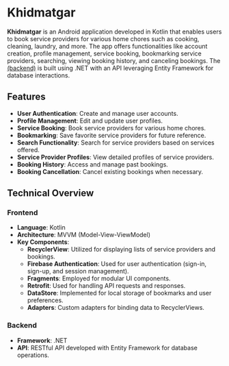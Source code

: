# Khidmatgar

**Khidmatgar** is an Android application developed in Kotlin that enables users to book service providers for various home chores such as cooking, cleaning, laundry, and more. The app offers functionalities like account creation, profile management, service booking, bookmarking service providers, searching, viewing booking history, and canceling bookings. The [(backend)](https://github.com/yeshalkhan/khidmatgar-backend) is built using .NET with an API leveraging Entity Framework for database interactions.

## Features

- **User Authentication**: Create and manage user accounts.
- **Profile Management**: Edit and update user profiles.
- **Service Booking**: Book service providers for various home chores.
- **Bookmarking**: Save favorite service providers for future reference.
- **Search Functionality**: Search for service providers based on services offered.
- **Service Provider Profiles**: View detailed profiles of service providers.
- **Booking History**: Access and manage past bookings.
- **Booking Cancellation**: Cancel existing bookings when necessary.

## Technical Overview

### Frontend

- **Language**: Kotlin
- **Architecture**: MVVM (Model-View-ViewModel)
- **Key Components**:
  - **RecyclerView**: Utilized for displaying lists of service providers and bookings.
  - **Firebase Authentication**: Used for user authentication (sign-in, sign-up, and session management).
  - **Fragments**: Employed for modular UI components.
  - **Retrofit**: Used for handling API requests and responses.
  - **DataStore**: Implemented for local storage of bookmarks and user preferences.
  - **Adapters**: Custom adapters for binding data to RecyclerViews.

### Backend

- **Framework**: .NET
- **API**: RESTful API developed with Entity Framework for database operations.


